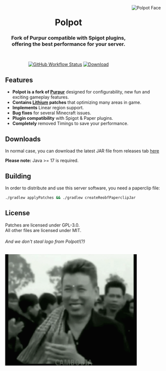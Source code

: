 <img src="https://s11.ax1x.com/2024/01/14/pFin4yD.jpg" height="240" alt="Polpot Face" align="right">

<div align="center">
  <h1>Polpot</h1>
  <h3>Fork of Purpur compatible with Spigot plugins, offering the best performance for your server.</h3>
  <br>
  
  [![GitHub Workflow Status](https://img.shields.io/github/actions/workflow/status/HaHaWTH/Polpot/build.yml?logo=GoogleAnalytics&logoColor=ffffff&style=for-the-badge)](https://github.com/HaHaWTH/Polpot/actions)
  [![Download](https://img.shields.io/github/downloads/HaHaWTH/Polpot/total?&style=for-the-badge&logoColor=ffffff)](https://github.com/HaHaWTH/Polpot/releases)
</div>

## Features

- **Polpot is a fork of [Purpur](https://github.com/PurpurMC/Purpur)** designed for configurability, new fun and exciting gameplay features.
- **Contains [Lithium](https://github.com/CaffeineMC/lithium-fabric) patches** that optimizing many areas in game.
- **Implements** Linear region support.
- **Bug fixes** for several Minecraft issues.
- **Plugin compatibility** with Spigot & Paper plugins.
- **Completely** removed Timings to save your performance.

## Downloads

In normal case, you can download the latest JAR file from releases tab [here](https://github.com/HaHaWTH/Polpot/releases)

**Please note:** Java >= 17 is required.

## Building
In order to distribute and use this server software, you need a paperclip file:

```bash
./gradlew applyPatches && ./gradlew createReobfPaperclipJar
```

## License
Patches are licensed under GPL-3.0.  
All other files are licensed under MIT.

###### And we don't steal logo from Polpot!(?)
<img src="polpot.GIF" height="360" alt="Polpot" align="center">
